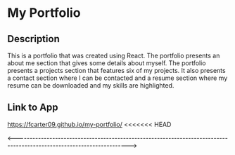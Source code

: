 # My Portfolio

## Description

This is a portfolio that was created using React. The portfolio presents an about me section that gives some details about myself. 
The portfolio presents a projects section that features six of my projects. It also presents a contact section where I can be contacted
and a resume section where my resume can be downloaded and my skills are highlighted.

## Link to App

https://fcarter09.github.io/my-portfolio/
<<<<<<< HEAD

<---------------------------------------------------------------------------------------------------------------------->
